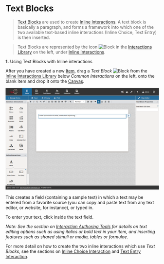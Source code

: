 # Text Blocks

>[Text Blocks](../appendix/glossary.md#text-block) are used to create [Inline Interactions](../appendix/glossary.md#inline-interactions). A text block is basically a paragraph, and forms a framework into which one of the two available text-based inline interactions (Inline Choice, Text Entry) is then inserted.

> Text Blocks are represented by the icon ![Block](../resourses/_icons/font.png) in the [Interactions Library](../appendix/glossary.md#interactions-library) on the left, under [Inline Interactions](../appendix/glossary.md#inline-interactions).

   
**1.** Using Text Blocks with Inline interactions

After you have created a new [Item](../appendix/glossary.md#item), drag a *Text Block*  ![Block](../resourses/_icons/font.png) from the [Inline Interactions Library](../appendix/glossary.md#inline-interactions-library) below *Common Interactions* on the left, onto the blank item and drop it onto the [Canvas](../appendix/glossary.md#canvas).


![Text Block](../resources/backend/items/authoring-86.png)

This creates a field (containing a sample text) in which a text may be entered from a favorite source (you can copy and paste text from any text editor, or website, for instance), or typed in.

To enter your text, click inside the text field.

*Note: See the section on [Interaction Authoring Tools](../interactions/interaction-authoring-tools.md) for details on text editing options such as using italics or bold text in your item, and inserting features such as shared stimuli or media, tables or formulae.*

For more detail on how to create the two inline interactions which use *Text Blocks*, see the sections on [Inline Choice Interaction](../interactions/inline-choice-interaction.md) and [Text Entry Interaction](../interactions/text-entry-interaction.md).
